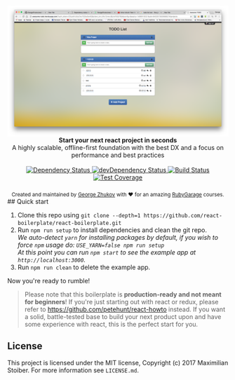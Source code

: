 <img src="https://github.com/GeorgeZhukov/react-todo/raw/master/cover.png" alt="react boilerplate banner" align="center" />

<br />

<div align="center"><strong>Start your next react project in seconds</strong></div>
<div align="center">A highly scalable, offline-first foundation with the best DX and a focus on performance and best practices</div>

<br />

<div align="center">
  <!-- Dependency Status -->
  <a href="https://david-dm.org/GeorgeZhukov/react-todo">
    <img src="https://david-dm.org/GeorgeZhukov/react-todo.svg" alt="Dependency Status" />
  </a>
  <!-- devDependency Status -->
  <a href="https://david-dm.org/GeorgeZhukov/react-todo#info=devDependencies">
    <img src="https://david-dm.org/GeorgeZhukov/react-todo/dev-status.svg" alt="devDependency Status" />
  </a>
  <!-- Build Status -->
  <a href="https://travis-ci.org/GeorgeZhukov/react-todo">
    <img src="https://travis-ci.org/GeorgeZhukov/react-todo.svg?branch=master" alt="Build Status" />
  </a>
  <!-- Test Coverage -->
  <a href="https://coveralls.io/r/GeorgeZhukov/react-todo">
    <img src="https://coveralls.io/repos/github/GeorgeZhukov/react-todo/badge.svg" alt="Test Coverage" />
  </a>
  
</div>

<br />

<div align="center">
  <sub>Created and maintained by <a href="https://www.facebook.com/georgezhukovlife">George Zhukov</a> with ❤️ for an amazing <a href="https://rubygarage.org">RubyGarage</a> courses.</sub>
</div>
## Quick start

1. Clone this repo using `git clone --depth=1 https://github.com/react-boilerplate/react-boilerplate.git`
1. Run `npm run setup` to install dependencies and clean the git repo.<br />
   *We auto-detect `yarn` for installing packages by default, if you wish to force `npm` usage do: `USE_YARN=false npm run setup`*<br />
   *At this point you can run `npm start` to see the example app at `http://localhost:3000`.*
1. Run `npm run clean` to delete the example app.

Now you're ready to rumble!

> Please note that this boilerplate is **production-ready and not meant for beginners**! If you're just starting out with react or redux, please refer to https://github.com/petehunt/react-howto instead. If you want a solid, battle-tested base to build your next product upon and have some experience with react, this is the perfect start for you.


## License

This project is licensed under the MIT license, Copyright (c) 2017 Maximilian
Stoiber. For more information see `LICENSE.md`.
